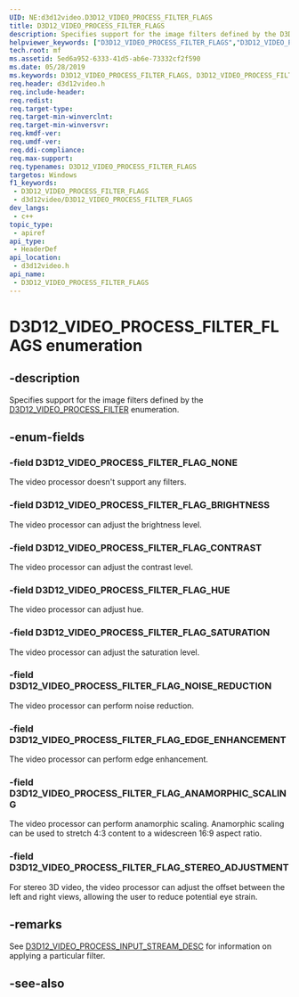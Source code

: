 ```yaml
---
UID: NE:d3d12video.D3D12_VIDEO_PROCESS_FILTER_FLAGS
title: D3D12_VIDEO_PROCESS_FILTER_FLAGS
description: Specifies support for the image filters defined by the D3D12_VIDEO_PROCESS_FILTER enumeration.
helpviewer_keywords: ["D3D12_VIDEO_PROCESS_FILTER_FLAGS","D3D12_VIDEO_PROCESS_FILTER_FLAGS",""]
tech.root: mf
ms.assetid: 5ed6a952-6333-41d5-ab6e-73332cf2f590
ms.date: 05/28/2019
ms.keywords: D3D12_VIDEO_PROCESS_FILTER_FLAGS, D3D12_VIDEO_PROCESS_FILTER_FLAGS,
req.header: d3d12video.h
req.include-header: 
req.redist: 
req.target-type: 
req.target-min-winverclnt: 
req.target-min-winversvr: 
req.kmdf-ver: 
req.umdf-ver: 
req.ddi-compliance: 
req.max-support: 
req.typenames: D3D12_VIDEO_PROCESS_FILTER_FLAGS
targetos: Windows
f1_keywords:
 - D3D12_VIDEO_PROCESS_FILTER_FLAGS
 - d3d12video/D3D12_VIDEO_PROCESS_FILTER_FLAGS
dev_langs:
 - c++
topic_type:
 - apiref
api_type:
 - HeaderDef
api_location:
 - d3d12video.h
api_name:
 - D3D12_VIDEO_PROCESS_FILTER_FLAGS
---
```


# D3D12_VIDEO_PROCESS_FILTER_FLAGS enumeration


## -description

Specifies support for the image filters defined by the [D3D12\_VIDEO\_PROCESS\_FILTER](ne-d3d12video-d3d12_video_process_filter.md) enumeration.

## -enum-fields

### -field D3D12_VIDEO_PROCESS_FILTER_FLAG_NONE 

The video processor doesn't support any filters.

### -field D3D12_VIDEO_PROCESS_FILTER_FLAG_BRIGHTNESS 

The video processor can adjust the brightness level.

### -field D3D12_VIDEO_PROCESS_FILTER_FLAG_CONTRAST 

The video processor can adjust the contrast level.

### -field D3D12_VIDEO_PROCESS_FILTER_FLAG_HUE 

The video processor can adjust hue.

### -field D3D12_VIDEO_PROCESS_FILTER_FLAG_SATURATION 

The video processor can adjust the saturation level.

### -field D3D12_VIDEO_PROCESS_FILTER_FLAG_NOISE_REDUCTION 

The video processor can perform noise reduction.

### -field D3D12_VIDEO_PROCESS_FILTER_FLAG_EDGE_ENHANCEMENT 

The video processor can perform edge enhancement.

### -field D3D12_VIDEO_PROCESS_FILTER_FLAG_ANAMORPHIC_SCALING 

The video processor can perform anamorphic scaling. Anamorphic scaling can be used to stretch 4:3 content to a widescreen 16:9 aspect ratio.

### -field D3D12_VIDEO_PROCESS_FILTER_FLAG_STEREO_ADJUSTMENT 

For stereo 3D video, the video processor can adjust the offset between the left and right views, allowing the user to reduce potential eye strain.

## -remarks

See [D3D12\_VIDEO\_PROCESS\_INPUT\_STREAM\_DESC](ns-d3d12video-d3d12_video_process_input_stream_desc.md) for information on applying a particular filter.

## -see-also

